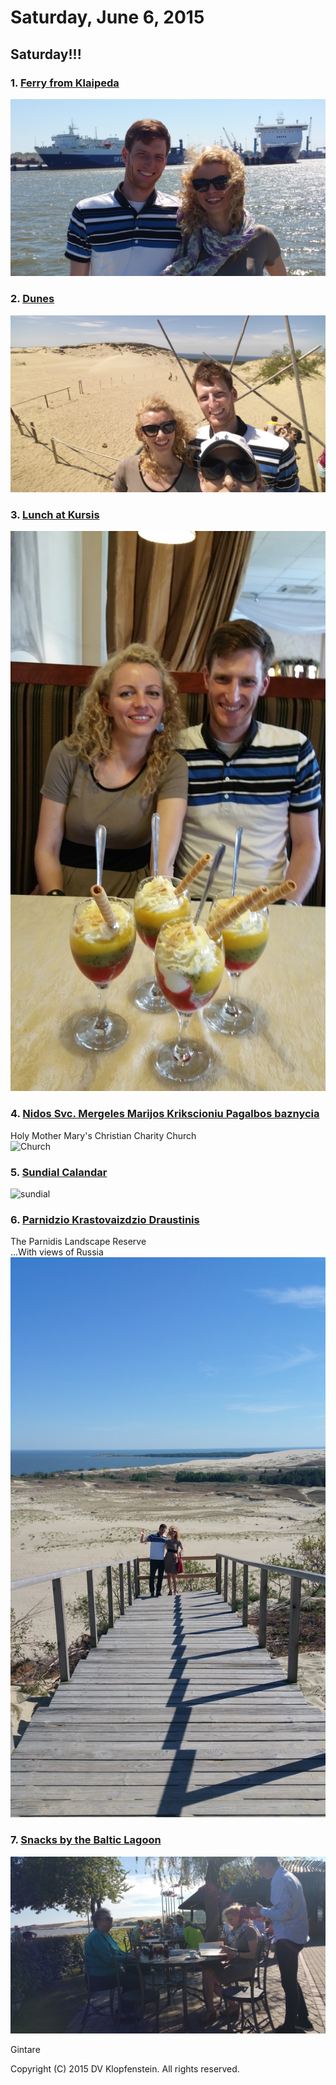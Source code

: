 # Saturday, June 6, 2015<a name="top"></a>

## Saturday!!!

### 1. [Ferry from Klaipeda](#ferry)
![ferry](20150606_120814.jpg)

### 2. [Dunes](#dunes)
![dunes](20150606_131654.jpg)

### 3. [Lunch at Kursis](#lunch)
![lunch](20150606_145731.jpg)

### 4. [Nidos Svc. Mergeles Marijos Krikscioniu Pagalbos baznycia](#Church)    
Holy Mother Mary's Christian Charity Church    
![Church](20150606_151134.jpg)

### 5. [Sundial Calandar](#sundial)    
![sundial](20150606_165116.jpg)

### 6. [Parnidzio Krastovaizdzio Draustinis](#reserve)    
The Parnidis Landscape Reserve    
...With views of Russia        
![reserve](20150606_165643.jpg)

### 7. [Snacks by the Baltic Lagoon](#snacks)    
![snacks](20150606_175156.jpg)

Gintare

Copyright (C) 2015 DV Klopfenstein. All rights reserved.

